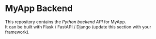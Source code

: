 # MyApp Backend

This repository contains the *Python backend API* for MyApp.  
It can be built with Flask / FastAPI / Django (update this section with your framework).

